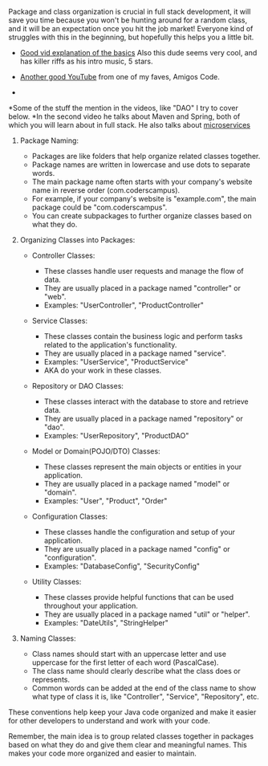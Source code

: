 Package and class organization is crucial in full stack development, it will save you time because you won't be hunting around for a random class, and it will be an expectation once you hit the job market! Everyone kind of struggles with this in the beginning, but hopefully this helps you a little bit.

- [Good vid explanation of the basics](https://youtu.be/aw8MGOXUSXY?si=edbz_Ng6yeIzeq9k) Also this dude seems very cool, and has killer riffs as his intro music, 5 stars.

- [Another good YouTube](https://youtu.be/DoK3-9V5HRE?si=9Zr78H_pKWxO-Hb4) from one of my faves, Amigos Code.
- 

*Some of the stuff the mention in the videos, like "DAO" I try to cover below. 
*In the second video he talks about Maven and Spring, both of which you will learn about in full stack. He also talks about [microservices](../item/MICROSERVICES.md)



1. Package Naming:

   - Packages are like folders that help organize related classes together.
   - Package names are written in lowercase and use dots to separate words.
   - The main package name often starts with your company's website name in reverse order (com.coderscampus).
   - For example, if your company's website is "example.com", the main package could be "com.coderscampus".
   - You can create subpackages to further organize classes based on what they do.

2. Organizing Classes into Packages:

   - Controller Classes:

     - These classes handle user requests and manage the flow of data.
     - They are usually placed in a package named "controller" or "web".
     - Examples: "UserController", "ProductController"

   - Service Classes:

     - These classes contain the business logic and perform tasks related to the application's functionality.
     - They are usually placed in a package named "service".
     - Examples: "UserService", "ProductService"
     - AKA do your work in these classes.

   - Repository or DAO Classes:

     - These classes interact with the database to store and retrieve data.
     - They are usually placed in a package named "repository" or "dao".
     - Examples: "UserRepository", "ProductDAO"

   - Model or Domain(POJO/DTO) Classes:

     - These classes represent the main objects or entities in your application.
     - They are usually placed in a package named "model" or "domain".
     - Examples: "User", "Product", "Order"

   - Configuration Classes:

     - These classes handle the configuration and setup of your application.
     - They are usually placed in a package named "config" or "configuration".
     - Examples: "DatabaseConfig", "SecurityConfig"

   - Utility Classes:

     - These classes provide helpful functions that can be used throughout your application.
     - They are usually placed in a package named "util" or "helper".
     - Examples: "DateUtils", "StringHelper"

3. Naming Classes:

   - Class names should start with an uppercase letter and use uppercase for the first letter of each word (PascalCase).
   - The class name should clearly describe what the class does or represents.
   - Common words can be added at the end of the class name to show what type of class it is, like "Controller", "Service", "Repository", etc.

These conventions help keep your Java code organized and make it easier for other developers to understand and work with your code.

Remember, the main idea is to group related classes together in packages based on what they do and give them clear and meaningful names. This makes your code more organized and easier to maintain. 
